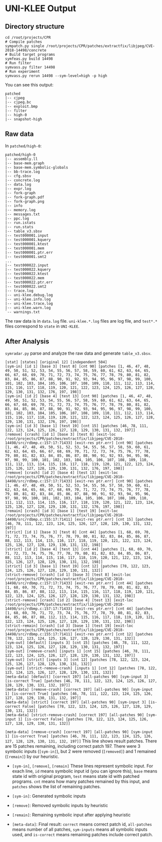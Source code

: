 # UNI-KLEE Output
## Directory structure
```shell
cd /root/projects/CPR
# Compile patches
sympatch.py single /root/projects/CPR/patches/extractfix/libjpeg/CVE-2018-14498/concrete
# Build target programs
symfeas.py build 14498
# Run filter
symvass.py filter 14498
# Run experiment
symvass.py rerun 14498 --sym-level=high -p high
```

You can see this output:
```
patched
|-- cjpeg
|-- cjpeg.bc
|-- exploit.bmp
|-- filter
|-- high-0
|-- snapshot-high
```

## Raw data
In `patched/high-0`:
```
patched/high-0
|-- assembly.ll
|-- base-mem.graph
|-- base-mem.symbolic-globals
|-- bb-trace.log
|-- cfg.sbsv
|-- concrete.log
|-- data.log
|-- expr.log
|-- fork-graph
|-- fork-graph.pdf
|-- fork-graph.png
|-- info
|-- memory.log
|-- messages.txt
|-- ppc.log
|-- run.istats
|-- run.stats
|-- table_v3.sbsv
|-- test000001.input
|-- test000001.kquery
|-- test000001.ktest
|-- test000001.mem
|-- test000001.ptr.err
|-- test000001.smt2
...
|-- test000022.input
|-- test000022.kquery
|-- test000022.ktest
|-- test000022.mem
|-- test000022.ptr.err
|-- test000022.smt2
|-- trace.log
|-- uni-klee.debug.log
|-- uni-klee.info.log
|-- uni-klee.trace.log
|-- uni-klee.warn.log
`-- warnings.txt
```

The raw data is in `data.log` file.
`uni-klee.*.log` files are log file, and `test*.*` files correspond to `state` in `UNI-KLEE`.


## After Analysis
`symradar.py` parse and analyze the raw data and generate `table_v3.sbsv`.
```log
[stat] [states] [original 12] [independent 504]
[sym-in] [id 1] [base 3] [test 8] [cnt 90] [patches [1, 46, 47, 48, 49, 50, 51, 52, 53, 54, 55, 56, 57, 58, 59, 60, 61, 62, 63, 64, 65, 66, 67, 68, 69, 70, 71, 72, 73, 74, 75, 76, 77, 78, 79, 80, 81, 82, 83, 84, 85, 86, 87, 88, 90, 91, 92, 93, 94, 95, 96, 97, 98, 99, 100, 101, 102, 103, 104, 105, 106, 107, 108, 109, 110, 111, 112, 113, 114, 115, 116, 117, 118, 119, 120, 121, 122, 123, 124, 125, 126, 127, 128, 129, 130, 131, 132, 176, 197, 198]]
[sym-in] [id 2] [base 4] [test 13] [cnt 90] [patches [1, 46, 47, 48, 49, 50, 51, 52, 53, 54, 55, 56, 57, 58, 59, 60, 61, 62, 63, 64, 65, 66, 67, 68, 69, 70, 71, 72, 73, 74, 75, 76, 77, 78, 79, 80, 81, 82, 83, 84, 85, 86, 87, 88, 90, 91, 92, 93, 94, 95, 96, 97, 98, 99, 100, 101, 102, 103, 104, 105, 106, 107, 108, 109, 110, 111, 112, 113, 114, 115, 116, 117, 118, 119, 120, 121, 122, 123, 124, 125, 126, 127, 128, 129, 130, 131, 132, 176, 197, 198]]
[sym-in] [id 3] [base 1] [test 19] [cnt 15] [patches [46, 78, 111, 122, 123, 124, 125, 126, 127, 128, 129, 130, 131, 132, 197]]
[remove] [crash] [id 1] [base 3] [test 8] [exit-loc /root/projects/CPR/patches/extractfix/libjpeg/CVE-2018-14498/src/rdbmp.c:157:17:71433] [exit-res ptr.err] [cnt 90] [patches [1, 46, 47, 48, 49, 50, 51, 52, 53, 54, 55, 56, 57, 58, 59, 60, 61, 62, 63, 64, 65, 66, 67, 68, 69, 70, 71, 72, 73, 74, 75, 76, 77, 78, 79, 80, 81, 82, 83, 84, 85, 86, 87, 88, 90, 91, 92, 93, 94, 95, 96, 97, 98, 99, 100, 101, 102, 103, 104, 105, 106, 107, 108, 109, 110, 111, 112, 113, 114, 115, 116, 117, 118, 119, 120, 121, 122, 123, 124, 125, 126, 127, 128, 129, 130, 131, 132, 176, 197, 198]]
[remove] [crash] [id 2] [base 4] [test 13] [exit-loc /root/projects/CPR/patches/extractfix/libjpeg/CVE-2018-14498/src/rdbmp.c:157:17:71433] [exit-res ptr.err] [cnt 90] [patches [1, 46, 47, 48, 49, 50, 51, 52, 53, 54, 55, 56, 57, 58, 59, 60, 61, 62, 63, 64, 65, 66, 67, 68, 69, 70, 71, 72, 73, 74, 75, 76, 77, 78, 79, 80, 81, 82, 83, 84, 85, 86, 87, 88, 90, 91, 92, 93, 94, 95, 96, 97, 98, 99, 100, 101, 102, 103, 104, 105, 106, 107, 108, 109, 110, 111, 112, 113, 114, 115, 116, 117, 118, 119, 120, 121, 122, 123, 124, 125, 126, 127, 128, 129, 130, 131, 132, 176, 197, 198]]
[remain] [crash] [id 3] [base 1] [test 19] [exit-loc /root/projects/CPR/patches/extractfix/libjpeg/CVE-2018-14498/src/rdbmp.c:155:17:71411] [exit-res ptr.err] [cnt 15] [patches [46, 78, 111, 122, 123, 124, 125, 126, 127, 128, 129, 130, 131, 132, 197]]
[strict] [id 1] [base 3] [test 8] [cnt 44] [patches [1, 68, 69, 70, 71, 72, 73, 74, 75, 76, 77, 78, 79, 80, 81, 82, 83, 84, 85, 86, 87, 88, 112, 113, 114, 115, 116, 117, 118, 119, 120, 121, 122, 123, 124, 125, 126, 127, 128, 129, 130, 131, 132, 198]]
[strict] [id 2] [base 4] [test 13] [cnt 44] [patches [1, 68, 69, 70, 71, 72, 73, 74, 75, 76, 77, 78, 79, 80, 81, 82, 83, 84, 85, 86, 87, 88, 112, 113, 114, 115, 116, 117, 118, 119, 120, 121, 122, 123, 124, 125, 126, 127, 128, 129, 130, 131, 132, 198]]
[strict] [id 3] [base 1] [test 19] [cnt 12] [patches [78, 122, 123, 124, 125, 126, 127, 128, 129, 130, 131, 132]]
[strict-remove] [crash] [id 1] [base 3] [test 8] [exit-loc /root/projects/CPR/patches/extractfix/libjpeg/CVE-2018-14498/src/rdbmp.c:157:17:71433] [exit-res ptr.err] [cnt 44] [patches [1, 68, 69, 70, 71, 72, 73, 74, 75, 76, 77, 78, 79, 80, 81, 82, 83, 84, 85, 86, 87, 88, 112, 113, 114, 115, 116, 117, 118, 119, 120, 121, 122, 123, 124, 125, 126, 127, 128, 129, 130, 131, 132, 198]]
[strict-remove] [crash] [id 2] [base 4] [test 13] [exit-loc /root/projects/CPR/patches/extractfix/libjpeg/CVE-2018-14498/src/rdbmp.c:157:17:71433] [exit-res ptr.err] [cnt 44] [patches [1, 68, 69, 70, 71, 72, 73, 74, 75, 76, 77, 78, 79, 80, 81, 82, 83, 84, 85, 86, 87, 88, 112, 113, 114, 115, 116, 117, 118, 119, 120, 121, 122, 123, 124, 125, 126, 127, 128, 129, 130, 131, 132, 198]]
[strict-remain] [crash] [id 3] [base 1] [test 19] [exit-loc /root/projects/CPR/patches/extractfix/libjpeg/CVE-2018-14498/src/rdbmp.c:155:17:71411] [exit-res ptr.err] [cnt 12] [patches [78, 122, 123, 124, 125, 126, 127, 128, 129, 130, 131, 132]]
[sym-out] [default] [inputs 3] [cnt 15] [patches [46, 78, 111, 122, 123, 124, 125, 126, 127, 128, 129, 130, 131, 132, 197]]
[sym-out] [remove-crash] [inputs 1] [cnt 15] [patches [46, 78, 111, 122, 123, 124, 125, 126, 127, 128, 129, 130, 131, 132, 197]]
[sym-out] [strict] [inputs 3] [cnt 12] [patches [78, 122, 123, 124, 125, 126, 127, 128, 129, 130, 131, 132]]
[sym-out] [strict-remove-crash] [inputs 1] [cnt 12] [patches [78, 122, 123, 124, 125, 126, 127, 128, 129, 130, 131, 132]]
[meta-data] [default] [correct 197] [all-patches 90] [sym-input 3] [is-correct True] [patches [46, 78, 111, 122, 123, 124, 125, 126, 127, 128, 129, 130, 131, 132, 197]]
[meta-data] [remove-crash] [correct 197] [all-patches 90] [sym-input 1] [is-correct True] [patches [46, 78, 111, 122, 123, 124, 125, 126, 127, 128, 129, 130, 131, 132, 197]]
[meta-data] [strict] [correct 197] [all-patches 90] [sym-input 3] [is-correct False] [patches [78, 122, 123, 124, 125, 126, 127, 128, 129, 130, 131, 132]]
[meta-data] [strict-remove-crash] [correct 197] [all-patches 90] [sym-input 1] [is-correct False] [patches [78, 122, 123, 124, 125, 126, 127, 128, 129, 130, 131, 132]]
```

`[meta-data] [remove-crash] [correct 197] [all-patches 90] [sym-input 1] [is-correct True] [patches [46, 78, 111, 122, 123, 124, 125, 126, 127, 128, 129, 130, 131, 132, 197]]`
This line shows result patches. There are 15 patches remaining, including correct patch 197.
There were 3 symbolic inputs (`[sym-in]`), but 2 were removed (`[removed]`) and 1 remained (`[remain]`) by our heuristic.

- `[sym-in]`, `[remove]`, `[remain]`
These lines represent symbolic input.
For exach line, `id` means symbolic input id (you can ignore this), `base` means state id with original program, `test` means state id with patched programs. `cnt` means how many patches remained by this input, and `patches` shows the list of remaining patches.
- `[sym-in]`: Generated symbolic inputs
- `[remove]`: Removed symbolic inputs by heuristic
- `[remain]`: Remaining symbolic input after applying heuristic

- `[meta-data]`: Final result:
`correct` means correct patch id, `all-patches` means number of all patches, `sym-inputs` means all symbolic inputs used, and `is-correct` means remaining patches include correct patch.